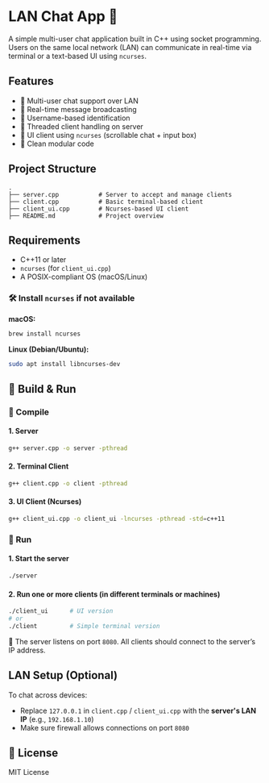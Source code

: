 # LAN Chat App 💬

A simple multi-user chat application built in C++ using socket programming. Users on the same local network (LAN) can communicate in real-time via terminal or a text-based UI using `ncurses`.

## Features

* 👥 Multi-user chat support over LAN
* 🔁 Real-time message broadcasting
* 🔐 Username-based identification
* 🧵 Threaded client handling on server
* 🎨 UI client using `ncurses` (scrollable chat + input box)
* 🧊 Clean modular code

## Project Structure

```
.
├── server.cpp           # Server to accept and manage clients
├── client.cpp           # Basic terminal-based client
├── client_ui.cpp        # Ncurses-based UI client
├── README.md            # Project overview
```

## Requirements

* C++11 or later
* `ncurses` (for `client_ui.cpp`)
* A POSIX-compliant OS (macOS/Linux)

### 🛠 Install `ncurses` if not available

**macOS:**

```bash
brew install ncurses
```

**Linux (Debian/Ubuntu):**

```bash
sudo apt install libncurses-dev
```

## 🧪 Build & Run

### 🔧 Compile

#### 1. Server

```bash
g++ server.cpp -o server -pthread
```

#### 2. Terminal Client

```bash
g++ client.cpp -o client -pthread
```

#### 3. UI Client (Ncurses)

```bash
g++ client_ui.cpp -o client_ui -lncurses -pthread -std=c++11
```

### 🚀 Run

#### 1. Start the server

```bash
./server
```
#### 2. Run one or more clients (in different terminals or machines)

```bash
./client_ui      # UI version
# or
./client         # Simple terminal version
```

🔹 The server listens on port `8080`. All clients should connect to the server’s IP address.

## LAN Setup (Optional)

To chat across devices:

* Replace `127.0.0.1` in `client.cpp` / `client_ui.cpp` with the **server's LAN IP** (e.g., `192.168.1.10`)
* Make sure firewall allows connections on port `8080`

## 📜 License

MIT License
